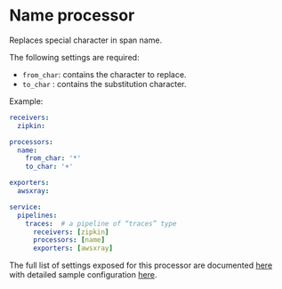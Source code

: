 # Name processor

Replaces special character in span name.

The following settings are required:

- `from_char`: contains the character to replace.
- `to_char` : contains the substitution character.

Example:

```yaml
receivers:
  zipkin:

processors:
  name:
    from_char: '*'
    to_char: '+'

exporters:
  awsxray:

service:
  pipelines:
    traces:  # a pipeline of “traces” type
      receivers: [zipkin]
      processors: [name]
      exporters: [awsxray]
```

The full list of settings exposed for this processor are documented [here](./config.go) with detailed sample configuration [here](./testdata/config.yaml).

